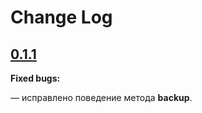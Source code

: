 # Change Log

## [0.1.1](https://github.com/brainmurder/insales-uploader/tree/0.1.1)

**Fixed bugs:**

— исправлено поведение метода **backup**.